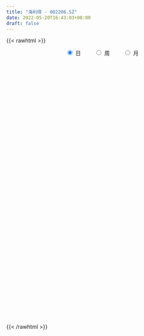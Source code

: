 ```yaml
---
title: "海利得 - 002206.SZ"
date: 2022-05-20T16:43:03+08:00
draft: false
---
```

{{< rawhtml >}}
    <div style="text-align: center">
        <label style="padding: 1rem;"><input style="margin-right: .5rem" type="radio" name="period" value="D" checked onclick="period_change(this)">日</label>
        <label style="padding: 1rem;"><input style="margin-right: .5rem" type="radio" name="period" value="W" onclick="period_change(this)">周</label>
        <label style="padding: 1rem;"><input style="margin-right: .5rem" type="radio" name="period" value="M" onclick="period_change(this)">月</label>
    </div>
    <div id="chart" style="height: 700px;"></div> 
    <script type="text/javascript">
        const D_v = [195101.5,88414.81,85688.5,72486.69,175430.63,104015.01,97010.0,111430.95,96330.5,111234.52,437819.83,413335.61,219319.92,201864.05,152660.83,217826.52,156853.53,108765.5,101398.27,102374.85,95580.01,198738.55,105119.7,177600.34,258519.34,214427.91,205862.45,145038.59,136930.44,547091.91,486172.41,469386.55,233867.35,510792.84,525107.13,276634.5,253597.0,169354.0,161790.75,170203.51,198742.83,209179.36,255772.09,718495.76,438086.57,290447.69,275708.98,373329.61,233764.82,223183.49,205210.29,208273.59,191780.02,316592.36,262185.19,229954.52,133695.69,389410.2,211824.1,588864.78,416023.74,339724.54,226074.91,209394.0,512709.35,242657.79,345595.25,218289.33,221182.02,222318.5,188295.5,169327.25,117868.0,183967.25,240449.63,209501.41,156752.68,271253.13,456726.45,587412.3100000001,615416.96,1043750.75,1059504.79,738600.74,385644.76,407828.14,436140.63,492182.6,379535.36,520880.95,303868.78,256572.7,335735.37,275281.79,277193.35,265104.53,302971.63,227337.5,243543.51,208396.25,199041.21,211082.24,263424.26,198648.17,219847.0,207850.33,215282.0,370885.31,408344.14,670665.71,783890.4,384966.56,725973.7,683386.5699999999,516847.88,390154.75,384040.57,524981.6,314929.48,321241.35,407122.98,207595.63,179053.98,236004.36,294023.39,167592.81,144655.99,205950.25,428018.88,747913.22,408497.79,423031.29,528595.95,354634.24,427303.14,342150.07,323025.37,543304.0699999999,1337152.5800000001,1038293.17,442940.61,1004786.84,603027.22,400660.6,400053.51,293576.75,463613.22,264437.13,205297.62,164707.68,390498.58,307795.18,335214.96,299147.46,156356.13,195734.26,220776.73,239441.15,283251.35,202155.43,196772.62,393591.93,214629.89,128342.74,159403.27,265903.37,175006.77,154723.73,148704.22,365276.46,204761.88,132472.83,268248.58,156015.69,199385.26,159782.65,158882.91,130468.32,176545.0,153273.5,136010.87,136768.01,192560.42,134849.38,119960.0,134942.0,145618.5,154428.13,165538.74,77468.24,100819.0,157973.29,156474.0,198393.98,144141.34,104886.05,132899.5,241853.42,190937.53,209951.48,275160.06,174730.68,286887.5,224234.0,624816.0699999999,477945.3,316785.61,282183.98,232498.32,170584.74,159078.62,152308.87,173732.19,141521.2,156388.37,143911.83,147057.75,128312.8,115534.2,115540.65,141438.54,156952.75,162260.41,283344.35,201509.51,110832.08,89208.0,100439.19,129508.67,73551.38,166327.0,261993.54,174026.53,214610.58,205502.61,177416.7,123732.31,146472.36,189971.41,261269.33,134281.51,135429.19,227694.0,98982.5,125896.53,106676.36,80508.33,141304.28,308117.35,296347.04]
const D_histogram = [0.0,0.0102108262,0.0147758801,0.0117002285,0.0007792111,-0.0010866984,-0.0099402836,-0.0182195965,-0.0301306618,-0.027032375,0.0102615668,0.0331869227,0.046467079,0.0548142656,0.0550398196,0.0564193872,0.0468341784,0.0333248946,0.0179883014,0.0112038296,0.0050043661,0.0109723341,0.0089125143,0.0133958778,0.0198002947,0.0059681025,0.0095196251,0.0116336934,0.0005840985,0.0207904562,0.0167229685,-0.0132327888,-0.0278200195,-0.0000376292,0.0164688372,0.0205377044,0.0076163462,0.0000220829,-0.005749737,-0.0043200217,-0.0035470386,-0.0025799426,0.0137802425,0.0433667181,0.0681061834,0.0755919924,0.078718779,0.0908954436,0.0830100175,0.0595833489,0.0377188189,0.0249135562,0.0005320108,-0.0011104673,-0.0407423904,-0.0681915688,-0.0781141889,-0.1006040158,-0.0721265763,-0.0264339944,0.0123974337,0.0410354998,0.0533934849,0.0464816137,0.0373208102,0.032889172,0.0539152181,0.0622309483,0.0434952149,0.0080489954,-0.0207149897,-0.0424592571,-0.0579288813,-0.0595882327,-0.0389670638,-0.0436636766,-0.0440997861,-0.028978588,0.0143122981,0.089549991,0.18576855,0.2596758674,0.3202381464,0.3500242291,0.3517794101,0.3471969352,0.3144784935,0.2561888948,0.1932779939,0.0901227958,0.0116177745,-0.0620261726,-0.1209632652,-0.1666789303,-0.2109039246,-0.2552246151,-0.30691104,-0.3304490391,-0.3675422744,-0.3733352322,-0.3704805556,-0.3474710701,-0.3345793615,-0.3119880941,-0.272941516,-0.2384075745,-0.1958436572,-0.1366299009,-0.0940237361,-0.0287463592,-0.0330257914,-0.034015582,-0.0021815956,0.0383510543,0.0553202409,0.0507610765,0.0602732586,0.017342288,0.0037405552,-0.0163007453,-0.0571594371,-0.07433237,-0.0794189358,-0.0630806336,-0.020624637,0.0111339298,0.0402409316,0.0430940705,0.0911471442,0.1392768316,0.1731268817,0.2405300296,0.2393663388,0.2247360221,0.2434012932,0.2603425395,0.2574909697,0.3017848603,0.3477299355,0.3430074532,0.2479192302,0.1344344971,0.0284635513,-0.0494386546,-0.1151241246,-0.1566831164,-0.1422937972,-0.1468739937,-0.1512818788,-0.1454332421,-0.1178149003,-0.0841127708,-0.0902921103,-0.0992406511,-0.1028478204,-0.1224670926,-0.1386894826,-0.1260892013,-0.0938820428,-0.0808543518,-0.0554577403,-0.0260661685,-0.0371334592,-0.0333278292,-0.0464889193,-0.0592777109,-0.068474931,-0.0626574659,-0.0609929484,-0.0759195456,-0.0619990209,-0.0465405235,-0.0601784648,-0.0682270488,-0.0830439116,-0.0819917028,-0.0963884158,-0.0939667601,-0.099423577,-0.0895223304,-0.0703099473,-0.0441938886,-0.0188481198,-0.0080343949,-0.0107066947,-0.0120946349,-0.0068336494,0.0074399527,0.0278736387,0.043375529,0.0567892988,0.0597653727,0.0769669019,0.0758422731,0.0771571444,0.0778417329,0.0696216716,0.0477962794,0.0267748114,0.0002782394,-0.0359197815,-0.0717518176,-0.1014834902,-0.0732712041,-0.0374942974,-0.0555637814,-0.0775913178,-0.0726883465,-0.0643989146,-0.0517219758,-0.0323744574,-0.0244644526,-0.0145095062,-0.0107815578,-0.0117655995,-0.0111573876,-0.007004929,0.0068254014,0.0183229494,0.0270756958,0.0399692756,0.0400131862,0.0306333197,0.006834228,-0.0017961847,-0.0087589451,-0.006633371,-0.0084803617,0.0013387577,0.0115704168,0.0049053234,-0.0183938786,-0.032348589,-0.0613391008,-0.089159754,-0.0865057727,-0.0800090821,-0.0546694735,-0.0021306378,0.029607115,0.0529576924,0.0703447502,0.0861130844,0.0953767263,0.0979458249,0.0953228221,0.0912802828,0.0901809356,0.1003510629,0.1219282363]
const D_fast = [0.0,0.0127635328,0.0210225566,0.0208719622,0.0101457475,0.0080081635,-0.0033304926,-0.0161647047,-0.0356084355,-0.0392682424,0.0005910912,0.0318131777,0.0567101038,0.0787608567,0.0927463656,0.1082307801,0.1103541159,0.1051760557,0.0943365378,0.0903530234,0.0854046514,0.094115703,0.0942840118,0.1021163447,0.1134708352,0.1011306687,0.1070620976,0.1120845892,0.1011810189,0.1265849907,0.1266982451,0.0934342906,0.0718920551,0.0996650381,0.1202887137,0.1294920071,0.1184747354,0.1108859928,0.1036767387,0.1040264486,0.103912672,0.1042347824,0.1240400281,0.1644681832,0.2062341944,0.2326180015,0.2554244829,0.2903250083,0.3031920866,0.2946612552,0.2822264299,0.2756495563,0.2514010136,0.2494809187,0.199663398,0.1551663274,0.1257151601,0.0780743292,0.0885201246,0.1276042079,0.1695349944,0.2084319355,0.2341382918,0.238846824,0.239016223,0.2428068779,0.2773117285,0.3011851958,0.2933232662,0.2598892955,0.225946563,0.1935874812,0.1636356368,0.1470792271,0.1579586301,0.1423460982,0.1308850422,0.1387615932,0.1856305538,0.2832557446,0.4259164411,0.5647427253,0.7053645409,0.8226566809,0.9123567144,0.9945734732,1.040474655,1.0462322799,1.0316408775,0.9510163784,0.8754158007,0.7862653105,0.6970874015,0.6097020039,0.5127510285,0.4046241842,0.2762099992,0.1700597404,0.0410809365,-0.0580458293,-0.1478112916,-0.2116695736,-0.2824227054,-0.3378284616,-0.3670172624,-0.3920852145,-0.3984822116,-0.3734259305,-0.3543256997,-0.2962349126,-0.3087707927,-0.3182644788,-0.2869758913,-0.2368554778,-0.206056231,-0.1979251262,-0.1733446296,-0.2119400281,-0.2246066221,-0.2487231089,-0.30387166,-0.3396276854,-0.3645689852,-0.3640008414,-0.326701004,-0.2921589547,-0.25299172,-0.2393650636,-0.1685252038,-0.0855763085,-0.008444538,0.1190911174,0.1777690113,0.2193227001,0.2988382945,0.3808651756,0.4423863483,0.562126454,0.6950040131,0.776033394,0.7429249785,0.6630488698,0.5641938117,0.4739319422,0.379465441,0.2987356702,0.2775515401,0.2362528451,0.1940244904,0.1635148166,0.1616794332,0.1743533701,0.145601003,0.1118422994,0.082523175,0.0322871296,-0.0186076311,-0.0375296501,-0.0287930022,-0.0359788992,-0.0244467228,-0.0015716931,-0.0219223486,-0.0264486759,-0.0512319958,-0.0788402151,-0.105156168,-0.1150030693,-0.128586789,-0.1624932726,-0.164072503,-0.1602491366,-0.1889316941,-0.2140370403,-0.2496148809,-0.2690605979,-0.3075544149,-0.3286244491,-0.3589371602,-0.3714164962,-0.3697815999,-0.3547140134,-0.3340802745,-0.3252751483,-0.3306241218,-0.3350357208,-0.3314831476,-0.3153495573,-0.2879474617,-0.2616016892,-0.2339905946,-0.2160731776,-0.1796299229,-0.1617939834,-0.141189826,-0.1210448043,-0.1118594477,-0.12173577,-0.1360635351,-0.1624905473,-0.2076685135,-0.261438504,-0.3165410492,-0.3066465642,-0.2802432318,-0.3122036611,-0.3536290269,-0.3668981423,-0.3747084391,-0.3749619942,-0.3637080902,-0.3619141985,-0.3555866287,-0.3545540697,-0.3584795113,-0.3606606463,-0.3582594199,-0.3427227392,-0.3266444539,-0.3111227836,-0.2882368848,-0.2781896776,-0.2799112142,-0.3020017489,-0.3110812078,-0.3202337045,-0.3197664731,-0.3237335542,-0.3135797454,-0.3004554821,-0.3058942447,-0.3337919163,-0.3558337739,-0.4001590609,-0.4502696527,-0.4692421145,-0.4827476944,-0.4710754543,-0.419069278,-0.3799297464,-0.343339746,-0.3083665006,-0.2710698953,-0.2379620718,-0.210906517,-0.1896988142,-0.1709212829,-0.1494753962,-0.1142175032,-0.0621582707]
const D_slow = [0.0,0.0025527066,0.0062466766,0.0091717337,0.0093665365,0.0090948619,0.006609791,0.0020548918,-0.0054777736,-0.0122358674,-0.0096704757,-0.001373745,0.0102430248,0.0239465911,0.037706546,0.0518113928,0.0635199375,0.0718511611,0.0763482365,0.0791491938,0.0804002854,0.0831433689,0.0853714975,0.0887204669,0.0936705406,0.0951625662,0.0975424725,0.1004508958,0.1005969205,0.1057945345,0.1099752766,0.1066670794,0.0997120745,0.0997026672,0.1038198765,0.1089543027,0.1108583892,0.1108639099,0.1094264757,0.1083464702,0.1074597106,0.106814725,0.1102597856,0.1211014651,0.138128011,0.1570260091,0.1767057038,0.1994295647,0.2201820691,0.2350779063,0.244507611,0.2507360001,0.2508690028,0.250591386,0.2404057884,0.2233578962,0.203829349,0.178678345,0.1606467009,0.1540382023,0.1571375607,0.1673964357,0.1807448069,0.1923652103,0.2016954129,0.2099177059,0.2233965104,0.2389542475,0.2498280512,0.2518403001,0.2466615526,0.2360467384,0.221564518,0.2066674599,0.1969256939,0.1860097748,0.1749848283,0.1677401812,0.1713182558,0.1937057535,0.240147891,0.3050668579,0.3851263945,0.4726324518,0.5605773043,0.6473765381,0.7259961615,0.7900433852,0.8383628836,0.8608935826,0.8637980262,0.8482914831,0.8180506668,0.7763809342,0.7236549531,0.6598487993,0.5831210393,0.5005087795,0.4086232109,0.3152894029,0.222669264,0.1358014964,0.0521566561,-0.0258403675,-0.0940757465,-0.1536776401,-0.2026385544,-0.2367960296,-0.2603019636,-0.2674885534,-0.2757450013,-0.2842488968,-0.2847942957,-0.2752065321,-0.2613764719,-0.2486862028,-0.2336178881,-0.2292823161,-0.2283471773,-0.2324223636,-0.2467122229,-0.2652953154,-0.2851500494,-0.3009202078,-0.306076367,-0.3032928845,-0.2932326516,-0.282459134,-0.259672348,-0.2248531401,-0.1815714197,-0.1214389123,-0.0615973276,-0.005413322,0.0554370013,0.1205226361,0.1848953786,0.2603415936,0.3472740775,0.4330259408,0.4950057484,0.5286143726,0.5357302605,0.5233705968,0.4945895656,0.4554187865,0.4198453373,0.3831268388,0.3453063691,0.3089480586,0.2794943335,0.2584661408,0.2358931133,0.2110829505,0.1853709954,0.1547542222,0.1200818516,0.0885595512,0.0650890405,0.0448754526,0.0310110175,0.0244944754,0.0152111106,0.0068791533,-0.0047430765,-0.0195625042,-0.036681237,-0.0523456035,-0.0675938406,-0.086573727,-0.1020734822,-0.1137086131,-0.1287532293,-0.1458099915,-0.1665709694,-0.1870688951,-0.211165999,-0.234657689,-0.2595135833,-0.2818941659,-0.2994716527,-0.3105201248,-0.3152321548,-0.3172407535,-0.3199174272,-0.3229410859,-0.3246494982,-0.32278951,-0.3158211004,-0.3049772181,-0.2907798934,-0.2758385503,-0.2565968248,-0.2376362565,-0.2183469704,-0.1988865372,-0.1814811193,-0.1695320494,-0.1628383466,-0.1627687867,-0.1717487321,-0.1896866865,-0.215057559,-0.23337536,-0.2427489344,-0.2566398797,-0.2760377092,-0.2942097958,-0.3103095245,-0.3232400184,-0.3313336328,-0.3374497459,-0.3410771225,-0.3437725119,-0.3467139118,-0.3495032587,-0.3512544909,-0.3495481406,-0.3449674033,-0.3381984793,-0.3282061604,-0.3182028639,-0.3105445339,-0.3088359769,-0.3092850231,-0.3114747594,-0.3131331021,-0.3152531925,-0.3149185031,-0.3120258989,-0.3107995681,-0.3153980377,-0.323485185,-0.3388199602,-0.3611098987,-0.3827363418,-0.4027386123,-0.4164059807,-0.4169386402,-0.4095368614,-0.3962974383,-0.3787112508,-0.3571829797,-0.3333387981,-0.3088523419,-0.2850216364,-0.2622015657,-0.2396563318,-0.214568566,-0.184086507]
const D_data = [['2021-05-11', 5.63, 5.44, 5.26, 5.63],['2021-05-12', 5.44, 5.6, 5.37, 5.61],['2021-05-13', 5.64, 5.58, 5.52, 5.72],['2021-05-14', 5.56, 5.5, 5.47, 5.65],['2021-05-17', 5.46, 5.37, 5.3, 5.53],['2021-05-18', 5.38, 5.45, 5.3, 5.46],['2021-05-19', 5.45, 5.33, 5.31, 5.48],['2021-05-20', 5.31, 5.28, 5.18, 5.34],['2021-05-21', 5.29, 5.16, 5.14, 5.32],['2021-05-24', 5.17, 5.3, 5.13, 5.3],['2021-05-25', 5.31, 5.83, 5.31, 5.83],['2021-05-26', 5.83, 5.83, 5.68, 5.93],['2021-05-27', 5.76, 5.84, 5.73, 5.85],['2021-05-28', 5.83, 5.88, 5.7, 5.96],['2021-05-31', 5.99, 5.85, 5.78, 6.0],['2021-06-01', 5.85, 5.92, 5.76, 6.02],['2021-06-02', 5.9, 5.81, 5.8, 6.05],['2021-06-03', 5.82, 5.74, 5.73, 5.87],['2021-06-04', 5.72, 5.67, 5.62, 5.75],['2021-06-07', 5.67, 5.74, 5.67, 5.84],['2021-06-08', 5.76, 5.73, 5.63, 5.81],['2021-06-09', 5.69, 5.9, 5.65, 5.98],['2021-06-10', 5.91, 5.83, 5.8, 5.91],['2021-06-11', 5.87, 5.94, 5.75, 5.99],['2021-06-15', 5.92, 6.02, 5.83, 6.11],['2021-06-16', 5.95, 5.77, 5.61, 5.99],['2021-06-17', 5.76, 5.98, 5.75, 6.01],['2021-06-18', 6.0, 6.0, 5.88, 6.04],['2021-06-21', 5.96, 5.83, 5.8, 6.01],['2021-06-22', 5.81, 6.27, 5.75, 6.41],['2021-06-23', 6.27, 6.04, 5.99, 6.32],['2021-06-24', 6.01, 5.64, 5.52, 6.07],['2021-06-25', 5.62, 5.71, 5.57, 5.81],['2021-06-28', 5.66, 6.28, 5.62, 6.28],['2021-06-29', 6.39, 6.28, 6.15, 6.56],['2021-06-30', 6.35, 6.21, 6.11, 6.37],['2021-07-01', 6.21, 6.0, 6.0, 6.28],['2021-07-02', 5.99, 6.03, 5.96, 6.12],['2021-07-05', 6.04, 6.03, 5.92, 6.14],['2021-07-06', 6.03, 6.12, 5.96, 6.16],['2021-07-07', 6.1, 6.13, 6.02, 6.26],['2021-07-08', 6.14, 6.15, 6.03, 6.29],['2021-07-09', 6.14, 6.41, 6.05, 6.41],['2021-07-12', 6.5, 6.74, 6.46, 7.05],['2021-07-13', 6.6, 6.89, 6.55, 6.95],['2021-07-14', 6.88, 6.84, 6.79, 7.03],['2021-07-15', 6.86, 6.9, 6.71, 7.03],['2021-07-16', 6.86, 7.15, 6.75, 7.29],['2021-07-19', 7.17, 7.01, 6.99, 7.23],['2021-07-20', 6.93, 6.82, 6.72, 6.93],['2021-07-21', 6.83, 6.79, 6.63, 6.87],['2021-07-22', 6.79, 6.87, 6.71, 6.93],['2021-07-23', 6.87, 6.67, 6.65, 6.91],['2021-07-26', 6.67, 6.92, 6.65, 6.99],['2021-07-27', 6.88, 6.35, 6.32, 6.99],['2021-07-28', 6.3, 6.31, 6.14, 6.48],['2021-07-29', 6.32, 6.4, 6.32, 6.5],['2021-07-30', 6.38, 6.11, 6.07, 6.48],['2021-08-02', 6.4, 6.72, 6.38, 6.72],['2021-08-03', 6.87, 7.12, 6.86, 7.15],['2021-08-04', 7.12, 7.28, 7.05, 7.6],['2021-08-05', 7.31, 7.38, 7.11, 7.47],['2021-08-06', 7.58, 7.35, 7.3, 7.58],['2021-08-09', 7.34, 7.19, 7.11, 7.42],['2021-08-10', 7.3, 7.18, 7.0, 7.65],['2021-08-11', 7.3, 7.26, 7.1, 7.47],['2021-08-12', 7.32, 7.69, 7.21, 7.75],['2021-08-13', 7.76, 7.69, 7.55, 7.85],['2021-08-16', 7.64, 7.4, 7.37, 7.75],['2021-08-17', 7.4, 7.1, 7.05, 7.51],['2021-08-18', 7.1, 7.04, 6.91, 7.16],['2021-08-19', 7.06, 7.0, 6.78, 7.08],['2021-08-20', 7.01, 6.97, 6.84, 7.12],['2021-08-23', 7.01, 7.08, 6.86, 7.09],['2021-08-24', 7.09, 7.4, 7.02, 7.41],['2021-08-25', 7.29, 7.12, 7.0, 7.3],['2021-08-26', 7.11, 7.15, 7.02, 7.2],['2021-08-27', 7.12, 7.38, 7.04, 7.45],['2021-08-30', 7.35, 7.91, 7.32, 7.96],['2021-08-31', 7.78, 8.7, 7.78, 8.7],['2021-09-01', 9.09, 9.57, 8.9, 9.57],['2021-09-02', 9.56, 9.97, 9.02, 10.24],['2021-09-03', 10.2, 10.45, 10.14, 10.97],['2021-09-06', 10.7, 10.64, 9.92, 11.15],['2021-09-07', 10.71, 10.73, 10.5, 10.92],['2021-09-08', 10.95, 11.01, 10.75, 11.5],['2021-09-09', 11.01, 10.92, 10.51, 11.2],['2021-09-10', 11.07, 10.69, 10.45, 11.18],['2021-09-13', 10.85, 10.6, 10.28, 10.85],['2021-09-14', 10.55, 9.88, 9.86, 10.57],['2021-09-15', 9.84, 9.86, 9.7, 10.12],['2021-09-16', 10.08, 9.61, 9.52, 10.08],['2021-09-17', 9.63, 9.48, 9.22, 9.69],['2021-09-22', 9.42, 9.36, 9.17, 9.5],['2021-09-23', 9.4, 9.09, 9.0, 9.44],['2021-09-24', 9.12, 8.76, 8.72, 9.15],['2021-09-27', 8.83, 8.27, 8.2, 8.89],['2021-09-28', 8.29, 8.24, 8.05, 8.45],['2021-09-29', 8.24, 7.69, 7.64, 8.28],['2021-09-30', 7.82, 7.72, 7.65, 7.9],['2021-10-08', 7.97, 7.56, 7.48, 8.04],['2021-10-11', 7.65, 7.62, 7.49, 7.81],['2021-10-12', 7.71, 7.33, 7.19, 7.71],['2021-10-13', 7.33, 7.29, 7.1, 7.33],['2021-10-14', 7.3, 7.42, 7.18, 7.58],['2021-10-15', 7.41, 7.34, 7.23, 7.54],['2021-10-18', 7.4, 7.45, 7.25, 7.51],['2021-10-19', 7.51, 7.77, 7.38, 7.9],['2021-10-20', 7.72, 7.71, 7.32, 7.8],['2021-10-21', 7.64, 8.2, 7.55, 8.48],['2021-10-22', 8.12, 7.43, 7.42, 8.2],['2021-10-25', 7.49, 7.39, 7.25, 7.58],['2021-10-26', 7.34, 7.83, 7.33, 8.13],['2021-10-27', 7.88, 8.11, 7.61, 8.43],['2021-10-28', 8.1, 7.97, 7.68, 8.32],['2021-10-29', 8.07, 7.74, 7.66, 8.12],['2021-11-01', 7.8, 7.94, 7.79, 8.07],['2021-11-02', 7.9, 7.19, 7.16, 7.96],['2021-11-03', 7.26, 7.38, 7.13, 7.57],['2021-11-04', 7.37, 7.17, 7.09, 7.43],['2021-11-05', 7.16, 6.68, 6.64, 7.16],['2021-11-08', 6.61, 6.73, 6.43, 6.78],['2021-11-09', 6.72, 6.72, 6.56, 6.76],['2021-11-10', 6.76, 6.92, 6.57, 6.97],['2021-11-11', 6.83, 7.33, 6.83, 7.34],['2021-11-12', 7.35, 7.35, 7.24, 7.42],['2021-11-15', 7.34, 7.46, 7.3, 7.53],['2021-11-16', 7.49, 7.21, 7.17, 7.62],['2021-11-17', 7.21, 7.93, 7.11, 7.93],['2021-11-18', 7.94, 8.25, 7.83, 8.71],['2021-11-19', 8.3, 8.39, 7.9, 8.44],['2021-11-22', 8.39, 9.23, 8.3, 9.23],['2021-11-23', 9.28, 8.73, 8.65, 9.38],['2021-11-24', 8.87, 8.7, 8.53, 9.04],['2021-11-25', 8.7, 9.32, 8.58, 9.48],['2021-11-26', 9.21, 9.61, 9.18, 9.88],['2021-11-29', 9.58, 9.63, 9.42, 9.82],['2021-11-30', 9.7, 10.59, 9.7, 10.59],['2021-12-01', 11.36, 11.16, 10.82, 11.65],['2021-12-02', 11.29, 10.97, 10.49, 11.8],['2021-12-03', 10.97, 9.87, 9.87, 10.99],['2021-12-06', 9.71, 9.3, 9.18, 9.95],['2021-12-07', 9.58, 8.94, 8.87, 9.64],['2021-12-08', 9.17, 8.86, 8.81, 9.18],['2021-12-09', 8.84, 8.63, 8.51, 8.85],['2021-12-10', 8.66, 8.6, 8.43, 8.73],['2021-12-13', 8.64, 9.17, 8.58, 9.23],['2021-12-14', 9.06, 8.9, 8.86, 9.2],['2021-12-15', 8.88, 8.81, 8.7, 9.08],['2021-12-16', 8.81, 8.87, 8.75, 8.98],['2021-12-17', 8.83, 9.17, 8.75, 9.45],['2021-12-20', 9.1, 9.37, 8.94, 9.54],['2021-12-21', 9.36, 8.91, 8.72, 9.36],['2021-12-22', 8.95, 8.79, 8.5, 8.95],['2021-12-23', 8.79, 8.77, 8.71, 8.93],['2021-12-24', 8.79, 8.44, 8.42, 8.82],['2021-12-27', 8.42, 8.3, 8.08, 8.49],['2021-12-28', 8.36, 8.56, 8.29, 8.62],['2021-12-29', 8.48, 8.85, 8.42, 9.1],['2021-12-30', 8.87, 8.67, 8.5, 8.88],['2021-12-31', 8.64, 8.88, 8.58, 9.07],['2022-01-04', 8.79, 9.05, 8.73, 9.35],['2022-01-05', 9.05, 8.57, 8.51, 9.06],['2022-01-06', 8.53, 8.71, 8.5, 8.8],['2022-01-07', 8.7, 8.44, 8.4, 8.75],['2022-01-10', 8.43, 8.33, 8.23, 8.49],['2022-01-11', 8.33, 8.26, 8.23, 8.56],['2022-01-12', 8.27, 8.38, 8.23, 8.47],['2022-01-13', 8.35, 8.29, 8.25, 8.47],['2022-01-14', 8.24, 7.98, 7.85, 8.28],['2022-01-17', 7.99, 8.27, 7.95, 8.34],['2022-01-18', 8.25, 8.31, 8.15, 8.34],['2022-01-19', 8.33, 7.89, 7.77, 8.41],['2022-01-20', 7.89, 7.83, 7.73, 8.0],['2022-01-21', 7.8, 7.6, 7.5, 7.85],['2022-01-24', 7.6, 7.67, 7.51, 7.77],['2022-01-25', 7.6, 7.34, 7.3, 7.76],['2022-01-26', 7.25, 7.41, 7.23, 7.5],['2022-01-27', 7.41, 7.19, 7.1, 7.53],['2022-01-28', 7.19, 7.28, 6.99, 7.57],['2022-02-07', 7.36, 7.37, 7.3, 7.5],['2022-02-08', 7.4, 7.49, 7.26, 7.54],['2022-02-09', 7.5, 7.55, 7.36, 7.61],['2022-02-10', 7.53, 7.41, 7.33, 7.57],['2022-02-11', 7.37, 7.21, 7.18, 7.38],['2022-02-14', 7.09, 7.16, 7.09, 7.32],['2022-02-15', 7.13, 7.2, 7.08, 7.37],['2022-02-16', 7.21, 7.32, 7.21, 7.56],['2022-02-17', 7.32, 7.46, 7.3, 7.6],['2022-02-18', 7.42, 7.48, 7.38, 7.51],['2022-02-21', 7.53, 7.53, 7.44, 7.64],['2022-02-22', 7.53, 7.45, 7.37, 7.62],['2022-02-23', 7.52, 7.7, 7.43, 7.73],['2022-02-24', 7.68, 7.54, 7.42, 7.88],['2022-02-25', 7.61, 7.6, 7.56, 7.85],['2022-02-28', 7.58, 7.63, 7.46, 7.68],['2022-03-01', 7.63, 7.53, 7.46, 7.68],['2022-03-02', 7.55, 7.3, 7.17, 7.56],['2022-03-03', 7.3, 7.2, 7.14, 7.32],['2022-03-04', 7.19, 6.99, 6.9, 7.2],['2022-03-07', 6.96, 6.66, 6.58, 6.98],['2022-03-08', 6.71, 6.4, 6.35, 6.73],['2022-03-09', 6.44, 6.2, 5.91, 6.46],['2022-03-10', 6.5, 6.82, 6.45, 6.82],['2022-03-11', 6.85, 7.01, 6.46, 7.02],['2022-03-14', 6.78, 6.31, 6.31, 6.95],['2022-03-15', 6.32, 6.06, 6.06, 6.41],['2022-03-16', 6.21, 6.25, 5.92, 6.31],['2022-03-17', 6.37, 6.23, 6.15, 6.52],['2022-03-18', 6.21, 6.25, 6.12, 6.26],['2022-03-21', 6.23, 6.34, 6.19, 6.41],['2022-03-22', 6.3, 6.2, 6.15, 6.35],['2022-03-23', 6.23, 6.21, 6.12, 6.38],['2022-03-24', 6.17, 6.11, 6.05, 6.2],['2022-03-25', 6.1, 6.0, 5.98, 6.13],['2022-03-28', 5.95, 5.96, 5.85, 6.05],['2022-03-29', 5.98, 5.96, 5.91, 6.1],['2022-03-30', 6.05, 6.08, 5.97, 6.12],['2022-03-31', 6.04, 6.08, 6.02, 6.13],['2022-04-01', 6.03, 6.07, 5.96, 6.11],['2022-04-06', 6.07, 6.16, 6.04, 6.2],['2022-04-07', 6.13, 6.02, 5.95, 6.14],['2022-04-08', 6.03, 5.86, 5.82, 6.03],['2022-04-11', 5.81, 5.56, 5.3, 5.85],['2022-04-12', 5.55, 5.62, 5.4, 5.66],['2022-04-13', 5.6, 5.55, 5.5, 5.65],['2022-04-14', 5.58, 5.6, 5.5, 5.65],['2022-04-15', 5.58, 5.5, 5.44, 5.63],['2022-04-18', 5.48, 5.62, 5.39, 5.66],['2022-04-19', 5.68, 5.64, 5.56, 5.7],['2022-04-20', 5.73, 5.4, 5.38, 5.74],['2022-04-21', 5.35, 5.06, 5.01, 5.37],['2022-04-22', 5.05, 5.01, 4.92, 5.08],['2022-04-25', 4.92, 4.62, 4.57, 4.93],['2022-04-26', 4.61, 4.37, 4.29, 4.62],['2022-04-27', 4.26, 4.56, 4.25, 4.59],['2022-04-28', 4.55, 4.51, 4.45, 4.64],['2022-04-29', 4.55, 4.72, 4.51, 4.75],['2022-05-05', 4.76, 5.19, 4.76, 5.19],['2022-05-06', 5.02, 5.11, 4.98, 5.24],['2022-05-09', 5.14, 5.13, 5.05, 5.28],['2022-05-10', 5.07, 5.16, 5.01, 5.22],['2022-05-11', 5.17, 5.24, 5.15, 5.48],['2022-05-12', 5.2, 5.25, 5.2, 5.31],['2022-05-13', 5.29, 5.23, 5.15, 5.3],['2022-05-16', 5.25, 5.2, 5.15, 5.3],['2022-05-17', 5.19, 5.2, 5.11, 5.21],['2022-05-18', 5.21, 5.26, 5.16, 5.33],['2022-05-19', 5.2, 5.47, 5.16, 5.58],['2022-05-20', 5.55, 5.76, 5.5, 5.88]]
const W_v = [367314.22,303032.95,284820.23,423683.68,356171.93,202995.91,423143.74,234986.26,430812.11,291398.65,360473.8,250341.64,142868.67,287055.25,317083.06,245374.73,212624.07,160789.67,220126.56,280264.92,183218.23,222187.38,564793.98,355389.9199999999,214055.36,245202.49,227076.96,185384.83,439748.97,621421.6499999999,403286.43,152524.78,108208.16,275927.35,252358.18,333494.35,277684.73,203941.44,161491.43,468703.72,602893.6,369145.17,311014.48,226348.42,221313.36,462939.43,227651.47,270086.07,239999.51,248432.45,185540.09,388267.79,225608.74,353783.0,281019.63,192526.92,333054.9,443991.9399999999,276022.29,196477.9,243136.77,285757.0,202548.43,128210.3,214532.49,199827.37,185668.35,175922.5,231512.82,506822.19,238070.98,230627.43,278201.66,159548.48,149945.59,178806.78,153488.17,226671.64,191771.1,330276.15,212068.74,362388.75,376531.27,576469.0700000001,733500.1000000001,628721.78,534838.14,739301.3199999999,728275.9299999999,632280.01,369197.63,519184.33,125410.31,493338.11,581484.98,382787.68,496100.08,418711.97,375003.93,431404.46,397451.59,254252.77,180841.95,148145.12,195921.14,209269.14,188558.87,129793.64,203556.57,374369.45,345274.96,236514.21,194447.63,241480.35,84385.97,122700.26,232091.7,205878.66,190469.1,255602.03,552375.73,239395.06,181129.02,352242.02,373158.34,412918.44,283592.1,783589.0599999999,1105373.71,410523.4400000001,339774.19,788062.48,626187.23,1038772.76,1045523.1499999999,1206387.29,1144975.0600000001,691677.0900000001,448075.74,329152.36,275619.58,408794.59,316229.42,231294.35,184871.49,220628.27,293252.36,252580.98,284122.12,234214.37,274516.85,109675.9,418157.35,836272.0,919121.05,500044.3400000001,403790.59,695339.4099999999,2539292.4900000002,1027782.4399999999,600349.6900000001,515434.65,581376.54,500933.48,347238.03,133232.55,83029.94,485792.98,480816.16,312296.18,431328.04,487580.59,2927218.0500000003,1663161.8,675839.76,620468.36,1074420.26,696348.76,535510.22,441414.68,568929.0,712741.03,613469.42,1030672.55,498162.28,1228128.74,2173415.1000000001,1461090.3399999999,1573711.9300000002,725272.85,432266.75,873703.7,470842.84,590518.53,520747.28,756839.55,313872.71,625897.97,584217.0900000001,1383573.9299999999,737504.65,679413.45,823848.2899999999,1873448.6600000001,1735485.47,995688.5399999999,2096068.6099999999,1062212.21,1331837.96,1782512.0700000001,1528645.7200000002,918991.27,1061924.1000000001,3762811.2599999998,2460396.8700000001,1796593.1600000001,817579.6699999999,982248.89,199041.21,1100852.0,2449067.5600000001,2701329.46,1952315.98,1084270.1699999999,1935036.1299999999,2075714.6900000002,3684715.7999999998,2702104.9199999999,1488554.23,1294247.99,1142397.2799999998,895967.8300000001,1109614.55,960884.24,778952.38,720148.6800000001,677995.61,757801.61,880527.98,1585828.3100000001,1479997.95,783029.25,650357.23,460651.7000000001,785333.1299999999,805407.12,867734.5599999999,451240.74,722283.73,932953.3599999999]
const W_histogram = [0.0,-0.0137207977,-0.0314427811,-0.0210477906,-0.025894895,-0.0268167522,-0.0213334529,-0.020294061,-0.0226034702,-0.0251927664,-0.0233736805,-0.0221265837,-0.0228994382,-0.0231991566,-0.0346528235,-0.0282823278,-0.030212218,-0.0234538039,-0.0389857739,-0.0571580505,-0.0638344045,-0.0715911703,-0.0635391987,-0.0579301979,-0.0540144021,-0.0364299575,-0.025373909,-0.0266215054,-0.0409366484,-0.0752216841,-0.1041386126,-0.1048995127,-0.0954110499,-0.0770342651,-0.0511300576,-0.0244997542,-0.0168532022,-0.0011673318,0.006114675,0.0307781898,0.0611376037,0.0757736401,0.0905912576,0.1017952872,0.104975557,0.1087514833,0.0927097634,0.0593880369,0.034403199,0.0180704236,0.0068779345,-0.0241150605,-0.0285247739,-0.0428691867,-0.0346003839,-0.0350147669,-0.0182743477,-0.0217905318,-0.0306343584,-0.0291248159,-0.0295243746,-0.0276627107,-0.0157837691,0.0000576102,-0.0089067974,-0.0179699017,-0.0156532233,-0.0022627902,0.0064397007,0.0370494712,0.0411553732,0.0386977311,0.0390655099,0.0353459185,0.0245776158,0.0185279403,0.0174337909,0.0269491033,0.0379463545,0.0440338624,0.0448951001,0.0567176419,0.0746614886,0.0849736291,0.0892001352,0.0886066772,0.0923007468,0.0942512398,0.1103186647,0.1099856036,0.1025923516,0.0615906662,0.0348903574,0.0035215479,-0.023674217,-0.0467811748,-0.0557710656,-0.067356667,-0.0653536528,-0.0499777528,-0.0335363814,-0.0244368002,-0.0251720815,-0.0271638953,-0.0273646454,-0.0305882459,-0.0384736191,-0.0397496483,-0.0391378873,-0.0336736826,-0.0211594061,-0.0078462674,-0.0073547101,-0.0143085909,-0.0207137484,-0.0179616836,-0.020409618,-0.0199239631,-0.0181859072,-0.0096881454,-0.006407116,0.0030832401,0.011136339,0.0100233904,0.0128245417,0.0203152121,0.0242882006,0.0438531448,0.0624287807,0.0696381984,0.0709928815,0.0600147952,0.0411455855,0.0531467741,0.0325712914,0.0419447094,0.0231517784,0.0074971714,-0.0126046199,-0.0320053967,-0.0408466241,-0.0479308807,-0.0546394434,-0.0570178585,-0.0552278133,-0.0525990595,-0.0494625392,-0.0484717548,-0.0391308705,-0.0303749024,-0.0199630125,-0.013838147,0.0001974524,0.0167831044,0.0297261613,0.0340813432,0.0432522149,0.069087092,0.0785001167,0.0887030922,0.0819694635,0.0728211063,0.05072401,0.0469084089,0.0292896433,0.0205708702,0.020935764,0.0195052848,0.0188307444,0.0081180657,0.0083450692,0.0141662527,0.0466475979,0.0414761248,0.0407056608,0.0352192822,0.0449171565,0.0220974268,-0.0026440914,-0.0186334566,-0.0208408709,-0.0006408826,0.0010138678,0.0082631172,0.018626421,0.0810398276,0.097826408,0.1213838263,0.1668379418,0.1601952121,0.1301550013,0.1330913432,0.1185360037,0.0972114892,0.0941810583,0.0784508937,0.06354333,0.019155529,-0.0356831014,-0.0264693248,-0.0368818403,-0.0283333543,-0.0216857377,-0.0388647844,-0.0310600123,-0.0041051539,0.0564233049,0.0568358941,0.0143124388,0.0619458262,0.1060136707,0.0776482425,0.0773069889,0.2641274215,0.377257749,0.3448746083,0.2534686387,0.1088605967,-0.0056014522,-0.09898458,-0.1542514687,-0.1683391994,-0.2429246497,-0.2405607733,-0.1659296457,-0.0380497255,0.0553235955,0.0244069454,0.0345773243,-0.0130746628,-0.0197741263,-0.0565686193,-0.1114446877,-0.1694178249,-0.2220778999,-0.2521867458,-0.2443097726,-0.2220527658,-0.2380301732,-0.2363869615,-0.2730246309,-0.298566121,-0.2947116687,-0.2898317044,-0.2934768492,-0.309901686,-0.3200057077,-0.2814929262,-0.231116168,-0.1492521292]
const W_fast = [0.0,-0.0171509972,-0.0427336759,-0.037600633,-0.0489214611,-0.0565475064,-0.0563975702,-0.0604316936,-0.0683919703,-0.0772794581,-0.0813037924,-0.0855883415,-0.0920860556,-0.0981855632,-0.1183024359,-0.1190025221,-0.1284854669,-0.1275905037,-0.1528689172,-0.1853307065,-0.2079656615,-0.2336202199,-0.2414530481,-0.2503265966,-0.2599144014,-0.2514374461,-0.2467248749,-0.2546278477,-0.2791771528,-0.3322676095,-0.3872191912,-0.4142049695,-0.4285692691,-0.4294510506,-0.4163293575,-0.3958239927,-0.3923907412,-0.3769967038,-0.3681860283,-0.3358279659,-0.2901841511,-0.2566047047,-0.2191392729,-0.1824864214,-0.1530622624,-0.1220984653,-0.1149627443,-0.1334374615,-0.1498214997,-0.1616366692,-0.1711096747,-0.2081314349,-0.2196723417,-0.2447340512,-0.2451153443,-0.2542834191,-0.2421115868,-0.2510754039,-0.26757782,-0.2733494815,-0.2811301338,-0.2861841477,-0.2782511483,-0.2623953664,-0.2735864733,-0.2871420531,-0.2887386806,-0.275913945,-0.2656015289,-0.2257293906,-0.2113346453,-0.2041178546,-0.1939836983,-0.1888668101,-0.1934907089,-0.1949083994,-0.191644101,-0.1753915128,-0.1549076729,-0.1378116995,-0.1257266867,-0.0997247344,-0.0631155156,-0.0315599678,-0.005033428,0.0165247834,0.0432940397,0.0688073427,0.1124544337,0.1396177736,0.1578726094,0.1322685906,0.1142908711,0.0838024485,0.0506881294,0.0158858779,-0.0070467793,-0.0354715474,-0.0498069463,-0.0469254846,-0.0388682085,-0.0358778274,-0.0429061291,-0.0516889167,-0.0587308282,-0.0696014901,-0.0871052681,-0.0983187093,-0.1074914201,-0.1104456361,-0.1032212111,-0.0918696393,-0.0932167595,-0.1037477881,-0.1153313827,-0.1170697387,-0.1246200777,-0.1291154135,-0.1319238344,-0.125848109,-0.1241688585,-0.1139076924,-0.1030705087,-0.1016776098,-0.095670323,-0.0831008497,-0.073055811,-0.0425275806,-0.0083447495,0.0162742178,0.0353771213,0.0394027338,0.0308199204,0.0561078026,0.0436751427,0.0635347381,0.0505297516,0.0367494375,0.0134964912,-0.0139056347,-0.0329585182,-0.052025495,-0.0723939185,-0.0890267983,-0.1010437063,-0.1115647174,-0.1207938319,-0.1319209862,-0.1323628195,-0.131200577,-0.1257794402,-0.1231141116,-0.1090291491,-0.0882477209,-0.0678731237,-0.0549976059,-0.0350136806,0.0080929696,0.0371310235,0.0695097719,0.0832685091,0.0923254285,0.0829093347,0.0908208358,0.080524481,0.0769484255,0.0825472603,0.0859931023,0.090026248,0.0813430858,0.0836563566,0.0930191032,0.1371623479,0.142359906,0.1517658572,0.1550842992,0.1760114626,0.1587160896,0.1333135485,0.1126658192,0.1052481871,0.1252879548,0.1271961721,0.1365112008,0.1515311099,0.2342044733,0.2754476558,0.3293510306,0.4165146316,0.449920705,0.4524192444,0.4886284221,0.5037070836,0.5066854414,0.527200275,0.5310828339,0.5320611027,0.4924621839,0.4287027782,0.4312992236,0.411666248,0.4131313954,0.4143575776,0.3874623348,0.3875021038,0.4134306737,0.4880649587,0.5026865215,0.4637411759,0.5268610199,0.5974322821,0.5884789145,0.6074644081,0.8603166961,1.0677614609,1.1215969721,1.0935581622,0.9761652694,0.8603028574,0.7421735847,0.6483438288,0.5921712983,0.4568546856,0.3990783686,0.4322270848,0.5505945736,0.6577987934,0.6329838797,0.6517985897,0.6008779369,0.5892349419,0.538298294,0.4555610537,0.3552334603,0.2470539103,0.1538983779,0.100697908,0.0674417233,-0.0080432274,-0.065496756,-0.1703905832,-0.2705736035,-0.3403970684,-0.4079750302,-0.4849893873,-0.5788896457,-0.6689950942,-0.7008555443,-0.7082578281,-0.6637068216]
const W_slow = [0.0,-0.0034301994,-0.0112908947,-0.0165528424,-0.0230265661,-0.0297307542,-0.0350641174,-0.0401376326,-0.0457885002,-0.0520866918,-0.0579301119,-0.0634617578,-0.0691866174,-0.0749864065,-0.0836496124,-0.0907201943,-0.0982732488,-0.1041366998,-0.1138831433,-0.1281726559,-0.1441312571,-0.1620290496,-0.1779138493,-0.1923963988,-0.2058999993,-0.2150074887,-0.2213509659,-0.2280063423,-0.2382405044,-0.2570459254,-0.2830805786,-0.3093054568,-0.3331582192,-0.3524167855,-0.3651992999,-0.3713242385,-0.375537539,-0.375829372,-0.3743007032,-0.3666061558,-0.3513217548,-0.3323783448,-0.3097305304,-0.2842817086,-0.2580378194,-0.2308499485,-0.2076725077,-0.1928254985,-0.1842246987,-0.1797070928,-0.1779876092,-0.1840163743,-0.1911475678,-0.2018648645,-0.2105149604,-0.2192686522,-0.2238372391,-0.2292848721,-0.2369434617,-0.2442246656,-0.2516057593,-0.2585214369,-0.2624673792,-0.2624529766,-0.264679676,-0.2691721514,-0.2730854573,-0.2736511548,-0.2720412296,-0.2627788618,-0.2524900185,-0.2428155858,-0.2330492083,-0.2242127286,-0.2180683247,-0.2134363396,-0.2090778919,-0.2023406161,-0.1928540274,-0.1818455619,-0.1706217868,-0.1564423763,-0.1377770042,-0.1165335969,-0.0942335631,-0.0720818938,-0.0490067071,-0.0254438972,0.002135769,0.0296321699,0.0552802578,0.0706779244,0.0794005137,0.0802809007,0.0743623464,0.0626670527,0.0487242863,0.0318851196,0.0155467064,0.0030522682,-0.0053318271,-0.0114410272,-0.0177340476,-0.0245250214,-0.0313661828,-0.0390132442,-0.048631649,-0.0585690611,-0.0683535329,-0.0767719535,-0.082061805,-0.0840233719,-0.0858620494,-0.0894391972,-0.0946176343,-0.0991080552,-0.1042104597,-0.1091914504,-0.1137379272,-0.1161599636,-0.1177617426,-0.1169909325,-0.1142068478,-0.1117010002,-0.1084948647,-0.1034160617,-0.0973440116,-0.0863807254,-0.0707735302,-0.0533639806,-0.0356157602,-0.0206120614,-0.010325665,0.0029610285,0.0111038513,0.0215900287,0.0273779733,0.0292522661,0.0261011111,0.018099762,0.0078881059,-0.0040946143,-0.0177544751,-0.0320089397,-0.0458158931,-0.0589656579,-0.0713312927,-0.0834492314,-0.093231949,-0.1008256746,-0.1058164278,-0.1092759645,-0.1092266014,-0.1050308253,-0.097599285,-0.0890789492,-0.0782658955,-0.0609941225,-0.0413690933,-0.0191933202,0.0012990456,0.0195043222,0.0321853247,0.0439124269,0.0512348378,0.0563775553,0.0616114963,0.0664878175,0.0711955036,0.07322502,0.0753112873,0.0788528505,0.09051475,0.1008837812,0.1110601964,0.1198650169,0.1310943061,0.1366186628,0.1359576399,0.1312992758,0.126089058,0.1259288374,0.1261823043,0.1282480836,0.1329046889,0.1531646458,0.1776212478,0.2079672044,0.2496766898,0.2897254928,0.3222642432,0.3555370789,0.3851710799,0.4094739522,0.4330192168,0.4526319402,0.4685177727,0.4733066549,0.4643858796,0.4577685484,0.4485480883,0.4414647497,0.4360433153,0.4263271192,0.4185621161,0.4175358277,0.4316416539,0.4458506274,0.4494287371,0.4649151937,0.4914186113,0.510830672,0.5301574192,0.5961892746,0.6905037118,0.7767223639,0.8400895236,0.8673046727,0.8659043097,0.8411581647,0.8025952975,0.7605104977,0.6997793352,0.6396391419,0.5981567305,0.5886442991,0.602475198,0.6085769343,0.6172212654,0.6139525997,0.6090090681,0.5948669133,0.5670057414,0.5246512852,0.4691318102,0.4060851237,0.3450076806,0.2894944891,0.2299869458,0.1708902055,0.1026340477,0.0279925175,-0.0456853997,-0.1181433258,-0.1915125381,-0.2689879596,-0.3489893865,-0.4193626181,-0.4771416601,-0.5144546924]
const W_data = [['2017-07-07', 6.4054, 6.2678, 6.2506, 6.4655],['2017-07-14', 6.2592, 6.0528, 5.9841, 6.2764],['2017-07-21', 6.0271, 5.8981, 5.7605, 6.0357],['2017-07-28', 5.8981, 6.2076, 5.8981, 6.285],['2017-08-04', 6.2162, 6.0099, 5.9583, 6.2764],['2017-08-11', 6.0099, 6.0185, 5.9067, 6.0872],['2017-08-18', 6.0185, 6.0872, 5.9583, 6.2506],['2017-08-25', 6.0958, 6.0271, 5.9669, 6.2248],['2017-09-01', 6.0442, 5.9583, 5.8121, 6.07],['2017-09-08', 5.9927, 5.9153, 5.8465, 6.0013],['2017-09-15', 5.9239, 5.9411, 5.8809, 6.07],['2017-09-22', 5.9411, 5.9153, 5.8637, 5.9755],['2017-09-29', 5.8981, 5.8637, 5.8293, 5.9153],['2017-10-13', 5.8981, 5.8379, 5.8293, 5.9153],['2017-10-20', 5.8465, 5.6316, 5.5714, 5.8465],['2017-10-27', 5.623, 5.8035, 5.5628, 5.8809],['2017-11-03', 5.8035, 5.6745, 5.6402, 5.8293],['2017-11-10', 5.6745, 5.7605, 5.6745, 5.8465],['2017-11-17', 5.7519, 5.4166, 5.365, 5.7949],['2017-11-24', 5.4166, 5.2361, 5.1501, 5.4682],['2017-12-01', 5.2103, 5.2447, 5.1587, 5.3306],['2017-12-08', 5.2447, 5.1157, 5.0297, 5.2704],['2017-12-15', 5.1071, 5.2361, 4.9179, 5.4338],['2017-12-22', 5.2962, 5.1673, 5.0555, 5.3048],['2017-12-29', 5.1501, 5.0985, 4.9953, 5.1673],['2018-01-05', 5.0813, 5.2618, 5.0727, 5.3994],['2018-01-12', 5.2533, 5.2017, 5.1243, 5.3736],['2018-01-19', 5.2103, 5.0211, 4.9609, 5.2189],['2018-01-26', 5.0469, 4.7546, 4.7202, 5.0469],['2018-02-02', 4.7632, 4.2903, 4.1355, 4.7632],['2018-02-09', 4.2731, 4.0754, 3.9722, 4.3247],['2018-02-14', 4.0925, 4.2215, 4.0668, 4.2387],['2018-02-23', 4.2473, 4.2473, 4.1785, 4.2559],['2018-03-02', 4.2645, 4.3161, 4.2301, 4.4365],['2018-03-09', 4.3333, 4.4279, 4.2989, 4.4365],['2018-03-16', 4.4279, 4.4966, 4.4107, 4.617],['2018-03-23', 4.4794, 4.2817, 4.1183, 4.5138],['2018-03-30', 4.2043, 4.3849, 4.1269, 4.4021],['2018-04-04', 4.4279, 4.2903, 4.2731, 4.4279],['2018-04-13', 4.2989, 4.5568, 4.1699, 4.6342],['2018-04-20', 4.5826, 4.7632, 4.4966, 4.8749],['2018-04-27', 4.7804, 4.6944, 4.6428, 4.9609],['2018-05-04', 4.6944, 4.7976, 4.6858, 4.9781],['2018-05-11', 4.7976, 4.8578, 4.7288, 4.9265],['2018-05-18', 4.8578, 4.8406, 4.7546, 4.9265],['2018-05-25', 4.8406, 4.9179, 4.8062, 5.2876],['2018-06-01', 4.8921, 4.6858, 4.6772, 5.0211],['2018-06-08', 4.6944, 4.3677, 4.3161, 4.7288],['2018-06-15', 4.4365, 4.3247, 4.2043, 4.5138],['2018-06-22', 4.2301, 4.3161, 3.9464, 4.3677],['2018-06-29', 4.3161, 4.2903, 4.0925, 4.3591],['2018-07-06', 4.2903, 3.8948, 3.7916, 4.3419],['2018-07-13', 3.8948, 4.084, 3.8862, 4.1183],['2018-07-20', 4.084, 3.8518, 3.7228, 4.0925],['2018-07-27', 3.8432, 4.0582, 3.783, 4.1785],['2018-08-03', 4.0582, 3.912, 3.8002, 4.1011],['2018-08-10', 3.912, 4.1183, 3.7658, 4.1871],['2018-08-17', 4.1011, 3.8518, 3.8088, 4.1011],['2018-08-24', 3.826, 3.6971, 3.6799, 3.8604],['2018-08-31', 3.7056, 3.7486, 3.6885, 3.8346],['2018-09-07', 3.7658, 3.6687, 3.5785, 3.7916],['2018-09-14', 3.6777, 3.6416, 3.5695, 3.876],['2018-09-21', 3.6506, 3.7498, 3.5605, 3.7498],['2018-09-28', 3.7228, 3.8309, 3.7047, 3.8489],['2018-10-12', 3.7768, 3.4974, 3.3892, 3.7859],['2018-10-19', 3.5335, 3.3983, 3.1368, 3.5605],['2018-10-26', 3.4163, 3.4704, 3.3352, 3.5695],['2018-11-02', 3.4974, 3.6056, 3.4253, 3.6236],['2018-11-09', 3.5966, 3.5695, 3.5154, 3.7047],['2018-11-16', 3.5335, 3.9301, 3.5335, 3.9751],['2018-11-23', 3.9391, 3.6867, 3.6687, 3.9481],['2018-11-30', 3.6777, 3.6056, 3.5244, 3.8129],['2018-12-07', 3.6777, 3.6326, 3.5875, 3.894],['2018-12-14', 3.6236, 3.5695, 3.5425, 3.6326],['2018-12-21', 3.5875, 3.4343, 3.3892, 3.5875],['2018-12-28', 3.4343, 3.4343, 3.3171, 3.5154],['2019-01-04', 3.4343, 3.4613, 3.3352, 3.4794],['2019-01-11', 3.4794, 3.6056, 3.4613, 3.7678],['2019-01-18', 3.6146, 3.6777, 3.5425, 3.7228],['2019-01-25', 3.7137, 3.6687, 3.6506, 3.8039],['2019-02-01', 3.6867, 3.6326, 3.4433, 3.7498],['2019-02-15', 3.6326, 3.8219, 3.6146, 3.894],['2019-02-22', 3.8219, 4.0112, 3.7859, 4.0292],['2019-03-01', 4.0112, 4.0382, 3.9481, 4.1464],['2019-03-08', 4.0743, 4.0563, 3.9842, 4.3537],['2019-03-15', 4.0653, 4.0653, 3.858, 4.2906],['2019-03-22', 4.0653, 4.1915, 4.0473, 4.2726],['2019-03-29', 4.1554, 4.2546, 4.0292, 4.4349],['2019-04-04', 4.2546, 4.561, 4.2546, 4.6241],['2019-04-12', 4.6872, 4.4889, 4.4529, 4.8225],['2019-04-19', 4.543, 4.4709, 4.3808, 4.5881],['2019-04-26', 4.4799, 3.9932, 3.9751, 4.4799],['2019-04-30', 4.0022, 4.0382, 3.9661, 4.0473],['2019-05-10', 3.9661, 3.8489, 3.6506, 3.9661],['2019-05-17', 3.7829, 3.7452, 3.7263, 3.9433],['2019-05-24', 3.698, 3.6414, 3.6225, 3.7829],['2019-05-31', 3.6225, 3.698, 3.6131, 3.8112],['2019-06-06', 3.698, 3.5659, 3.5471, 3.7263],['2019-06-14', 3.5659, 3.6603, 3.5376, 3.6886],['2019-06-21', 3.6697, 3.8301, 3.632, 3.8678],['2019-06-28', 3.8395, 3.8961, 3.7735, 3.9244],['2019-07-05', 3.9527, 3.8489, 3.8112, 3.9716],['2019-07-12', 3.8395, 3.7263, 3.632, 3.8395],['2019-07-19', 3.7263, 3.6791, 3.6508, 3.7546],['2019-07-26', 3.698, 3.6697, 3.5659, 3.698],['2019-08-02', 3.6697, 3.5942, 3.5565, 3.7169],['2019-08-09', 3.5942, 3.4716, 3.3961, 3.6037],['2019-08-16', 3.4716, 3.4905, 3.4056, 3.5188],['2019-08-23', 3.4999, 3.4716, 3.4527, 3.5659],['2019-08-30', 3.4056, 3.5093, 3.3301, 3.5754],['2019-09-06', 3.5093, 3.6131, 3.4905, 3.6697],['2019-09-12', 3.632, 3.6697, 3.6225, 3.698],['2019-09-20', 3.6791, 3.5282, 3.4999, 3.6886],['2019-09-27', 3.5282, 3.3961, 3.3301, 3.5282],['2019-09-30', 3.3773, 3.3395, 3.2924, 3.415],['2019-10-11', 3.3395, 3.415, 3.3018, 3.4244],['2019-10-18', 3.4433, 3.3207, 3.3112, 3.4716],['2019-10-25', 3.3018, 3.3207, 3.2358, 3.3395],['2019-11-01', 3.3301, 3.3112, 3.2641, 3.3584],['2019-11-08', 3.3112, 3.3961, 3.2735, 3.4433],['2019-11-15', 3.3773, 3.3395, 3.2358, 3.4716],['2019-11-22', 3.3207, 3.4339, 3.3207, 3.481],['2019-11-29', 3.4716, 3.4527, 3.3773, 3.481],['2019-12-06', 3.4433, 3.349, 3.2641, 3.481],['2019-12-13', 3.3395, 3.3961, 3.2829, 3.4056],['2019-12-20', 3.3961, 3.481, 3.3773, 3.5659],['2019-12-27', 3.4716, 3.4716, 3.4056, 3.5093],['2020-01-03', 3.4527, 3.7452, 3.4244, 3.8395],['2020-01-10', 3.7074, 3.8678, 3.698, 4.0848],['2020-01-17', 3.8678, 3.8395, 3.7735, 3.9244],['2020-01-23', 3.8584, 3.8395, 3.7923, 3.9999],['2020-02-07', 3.4527, 3.7074, 3.4527, 3.9055],['2020-02-14', 3.6886, 3.5659, 3.5659, 3.7546],['2020-02-21', 3.5754, 3.9716, 3.5754, 4.0659],['2020-02-28', 3.9621, 3.5754, 3.5188, 3.9621],['2020-03-06', 3.5942, 3.9527, 3.5659, 4.0282],['2020-03-13', 3.9338, 3.6037, 3.4622, 4.0754],['2020-03-20', 3.6603, 3.5659, 3.3867, 3.6603],['2020-03-27', 3.4716, 3.415, 3.3961, 3.5565],['2020-04-03', 3.3961, 3.3018, 3.2263, 3.3961],['2020-04-10', 3.3395, 3.3301, 3.3207, 3.3867],['2020-04-17', 3.3584, 3.2735, 3.2735, 3.4433],['2020-04-24', 3.2735, 3.198, 3.198, 3.3018],['2020-04-30', 3.198, 3.1792, 3.0659, 3.2263],['2020-05-08', 3.1603, 3.1792, 3.1414, 3.198],['2020-05-15', 3.1792, 3.1509, 3.1226, 3.2263],['2020-05-22', 3.1509, 3.1226, 3.0943, 3.2263],['2020-05-29', 3.132, 3.0565, 3.0282, 3.132],['2020-06-05', 3.0659, 3.1414, 3.0565, 3.1792],['2020-06-12', 3.1509, 3.1414, 3.0848, 3.1886],['2020-06-19', 3.132, 3.1792, 3.1037, 3.2075],['2020-06-24', 3.1886, 3.1414, 3.1226, 3.1886],['2020-07-03', 3.1414, 3.2742, 3.1131, 3.2936],['2020-07-10', 3.2839, 3.3808, 3.2839, 3.5261],['2020-07-17', 3.4001, 3.4195, 3.3808, 3.6617],['2020-07-24', 3.4389, 3.3711, 3.3614, 3.5551],['2020-07-31', 3.3808, 3.4873, 3.3226, 3.497],['2020-08-07', 3.4873, 3.8264, 3.4292, 3.8264],['2020-08-14', 3.8457, 3.7682, 3.7004, 4.5529],['2020-08-21', 3.7586, 3.8942, 3.7101, 4.0007],['2020-08-28', 3.8942, 3.7586, 3.7004, 3.9523],['2020-09-04', 3.7586, 3.7489, 3.6907, 3.836],['2020-09-11', 3.7392, 3.5551, 3.497, 3.7973],['2020-09-18', 3.5648, 3.7586, 3.5648, 3.7876],['2020-09-25', 3.7779, 3.5648, 3.5164, 3.7779],['2020-09-30', 3.5648, 3.6326, 3.5358, 3.6326],['2020-10-09', 3.6326, 3.7489, 3.6326, 3.7489],['2020-10-16', 3.7586, 3.7489, 3.7295, 3.8554],['2020-10-23', 3.7489, 3.7779, 3.7198, 3.9135],['2020-10-30', 3.7586, 3.6423, 3.5745, 3.7586],['2020-11-06', 3.6617, 3.7682, 3.5067, 3.7779],['2020-11-13', 3.7779, 3.8748, 3.7392, 3.8748],['2020-11-20', 3.9329, 4.3495, 3.9329, 4.7369],['2020-11-27', 4.3785, 4.0007, 3.9523, 4.5819],['2020-12-04', 4.0395, 4.0879, 3.9426, 4.1267],['2020-12-11', 4.1073, 4.0588, 3.9717, 4.2138],['2020-12-18', 4.1654, 4.3107, 4.0879, 4.3979],['2020-12-25', 4.301, 3.9135, 3.7973, 4.3107],['2020-12-31', 3.9135, 3.7876, 3.7198, 3.9329],['2021-01-08', 3.7779, 3.7973, 3.7682, 3.9426],['2021-01-15', 3.7586, 3.9232, 3.652, 4.0685],['2021-01-22', 3.9232, 4.2623, 3.8748, 4.3301],['2021-01-29', 4.2623, 4.1073, 4.0104, 4.3591],['2021-02-05', 4.0685, 4.2235, 3.8845, 4.427],['2021-02-10', 4.117, 4.3398, 4.0588, 4.4173],['2021-02-19', 4.5432, 5.2503, 4.4948, 5.2503],['2021-02-26', 5.4731, 4.9888, 4.8144, 5.6669],['2021-03-05', 5.0372, 5.2988, 4.9985, 5.6572],['2021-03-12', 5.3375, 5.9091, 5.0566, 6.0544],['2021-03-19', 5.7831, 5.5313, 5.4344, 6.1706],['2021-03-26', 5.4925, 5.2988, 5.2407, 5.5506],['2021-04-02', 5.2988, 5.7928, 5.2407, 5.9188],['2021-04-09', 5.7928, 5.696, 5.57, 5.8897],['2021-04-16', 5.7153, 5.6572, 5.2503, 5.7638],['2021-04-23', 5.6766, 5.9575, 5.5506, 6.0253],['2021-04-30', 5.9769, 5.88, 5.7347, 6.2481],['2021-05-07', 5.86, 5.93, 5.84, 6.16],['2021-05-14', 5.93, 5.5, 5.26, 5.99],['2021-05-21', 5.46, 5.16, 5.14, 5.53],['2021-05-28', 5.17, 5.88, 5.13, 5.96],['2021-06-04', 5.99, 5.67, 5.62, 6.05],['2021-06-11', 5.67, 5.94, 5.63, 5.99],['2021-06-18', 5.92, 6.0, 5.61, 6.11],['2021-06-25', 5.96, 5.71, 5.52, 6.41],['2021-07-02', 5.66, 6.03, 5.62, 6.56],['2021-07-09', 6.04, 6.41, 5.92, 6.41],['2021-07-16', 6.5, 7.15, 6.46, 7.29],['2021-07-23', 7.17, 6.67, 6.63, 7.23],['2021-07-30', 6.67, 6.11, 6.07, 6.99],['2021-08-06', 6.4, 7.35, 6.38, 7.6],['2021-08-13', 7.34, 7.69, 7.0, 7.85],['2021-08-20', 7.64, 6.97, 6.78, 7.75],['2021-08-27', 7.01, 7.38, 6.86, 7.45],['2021-09-03', 7.35, 10.45, 7.32, 10.97],['2021-09-10', 10.7, 10.69, 9.92, 11.5],['2021-09-17', 10.85, 9.48, 9.22, 10.85],['2021-09-24', 9.42, 8.76, 8.72, 9.5],['2021-09-30', 8.83, 7.72, 7.64, 8.89],['2021-10-08', 7.97, 7.56, 7.48, 8.04],['2021-10-15', 7.65, 7.34, 7.1, 7.81],['2021-10-22', 7.4, 7.43, 7.25, 8.48],['2021-10-29', 7.49, 7.74, 7.25, 8.43],['2021-11-05', 7.8, 6.68, 6.64, 8.07],['2021-11-12', 6.61, 7.35, 6.43, 7.42],['2021-11-19', 7.34, 8.39, 7.11, 8.71],['2021-11-26', 8.39, 9.61, 8.3, 9.88],['2021-12-03', 9.58, 9.87, 9.42, 11.8],['2021-12-10', 9.71, 8.6, 8.43, 9.95],['2021-12-17', 8.64, 9.17, 8.58, 9.45],['2021-12-24', 9.1, 8.44, 8.42, 9.54],['2021-12-31', 8.42, 8.88, 8.08, 9.1],['2022-01-07', 8.79, 8.44, 8.4, 9.35],['2022-01-14', 8.43, 7.98, 7.85, 8.56],['2022-01-21', 7.99, 7.6, 7.5, 8.41],['2022-01-28', 7.6, 7.28, 6.99, 7.77],['2022-02-11', 7.36, 7.21, 7.18, 7.61],['2022-02-18', 7.09, 7.48, 7.08, 7.6],['2022-02-25', 7.53, 7.6, 7.37, 7.88],['2022-03-04', 7.58, 6.99, 6.9, 7.68],['2022-03-11', 6.96, 7.01, 5.91, 7.02],['2022-03-18', 6.78, 6.25, 5.92, 6.95],['2022-03-25', 6.23, 6.0, 5.98, 6.41],['2022-04-01', 5.95, 6.07, 5.85, 6.13],['2022-04-08', 6.07, 5.86, 5.82, 6.2],['2022-04-15', 5.81, 5.5, 5.3, 5.85],['2022-04-22', 5.48, 5.01, 4.92, 5.74],['2022-04-29', 4.92, 4.72, 4.25, 4.93],['2022-05-06', 4.76, 5.11, 4.76, 5.24],['2022-05-13', 5.14, 5.23, 5.01, 5.48],['2022-05-20', 5.25, 5.76, 5.11, 5.88]]
const M_v = [468118.36,312618.96,177975.3700000001,350549.08,265354.76,198129.82,189346.85,77545.09,104391.3,92384.31,222638.92,300435.8200000001,210479.0299999999,241873.77,214912.02,324386.95,164072.9,300894.3700000001,485211.24,399989.28,370153.1699999999,148308.24,247600.41,339337.35,398153.4999999999,129757.71,244389.21,312266.9,301767.69,805750.64,1428130.8800000001,994475.8299999998,971534.29,1219581.8200000001,886374.26,911952.91,549355.6200000001,573930.97,596127.6599999999,299215.86,279430.05,294490.6799999999,501628.71,545261.6799999999,144203.49,144113.57,215790.43,224949.27,319789.7,849262.1900000001,735124.2399999996,1500949.0999999999,937954.5500000002,371504.93,405134.96,522811.98,561985.58,656084.49,584905.4800000001,2668511.1600000001,1606123.45,683799.4300000001,835960.11,438260.7999999999,954197.5299999999,425090.38,376021.34,838403.9399999999,653414.2499999999,748280.3999999999,480890.6800000001,1078582.3,1549991.25,1639880.9400000002,1010280.7300000001,826786.4900000001,1860327.8199999998,1059230.5899999999,1878800.0599999998,1580972.0199999998,1695698.8,1883661.8100000001,1351666.0800000001,1458224.9100000001,1542217.48,895179.6899999999,2780598.5799999996,2863252.9399999995,2538790.1000000006,1925850.4299999999,2127519.5699999998,2190749.5499999998,1350083.3,1844717.4199999999,2303322.3300000001,2051935.2099999997,1156115.9600000002,479008.3600000001,1047181.6300000001,834497.36,1123498.7399999998,1690948.24,1080662.27,910819.4199999999,619476.8599999999,730285.8999999998,837175.7600000001,1818635.1599999999,1443791.4700000002,982598.3699999999,1679162.0900000001,780498.7700000001,1375249.97,1690288.96,1479182.7499999998,1488514.7,1104346.3399999996,935639.3400000001,945058.9,1382264.8900000001,1493712.8100000001,1077203.7000000002,1155343.8099999998,1602233.9199999999,1411032.3099999998,982292.9699999999,1333161.0600000001,1357592.05,859652.5,675681.21,1307302.9200000004,766502.5100000001,1088555.9899999998,1241220.8999999999,2736249.3399999999,2374348.21,1953710.8500000001,1622571.95,872858.0,1011850.6499999999,1102103.1200000001,705981.2,1273660.3600000001,1774014.3700000001,2287156.9299999997,3498545.6200000001,3663358.6800000002,1388846.8,951333.1000000001,1001417.5100000001,2978497.0599999991,4977719.4100000001,1963259.8700000001,1361935.2599999998,5686128.5099999998,3425747.3299999996,2336554.1299999999,4930378.6699999999,4698387.2800000003,2706606.4900000002,3060222.5299999998,5274088.6900000004,5908758.3199999994,6336211.9199999999,8775491.0899999999,6450290.2300000004,7913666.4100000001,9445690.7799999975,3745419.0,2260831.9499999997,5159314.0200000005,3034667.1599999997,2106477.8300000001]
const M_histogram = [0.0,0.035048661,0.0038856157,-0.0310065572,-0.0700568694,-0.1134378351,-0.127931575,-0.1524518113,-0.165547932,-0.177873704,-0.1591366557,-0.1237576472,-0.0822006795,-0.0564720215,-0.005303984,0.0393361185,0.0638808577,0.0976148054,0.1442434238,0.1417126867,0.1496928818,0.1728062256,0.2238762709,0.2446539072,0.2342489749,0.2124413259,0.1933290332,0.1462050633,0.112327897,0.0778137343,0.0668684333,0.0566240107,0.0481713586,0.0904869721,0.0821202538,0.089399514,0.0890393931,0.1090043175,0.0805334353,0.040486143,-0.0108790097,-0.0309656075,-0.0395582795,-0.0633996824,-0.1051812541,-0.125361889,-0.1476800189,-0.191554876,-0.2232109831,-0.2166160186,-0.2201106801,-0.2066210892,-0.1955369003,-0.1954386601,-0.2035026005,-0.199075661,-0.1881232559,-0.170564991,-0.1575602616,-0.1196269185,-0.0721498061,-0.0422920377,-0.0298796398,-0.0269037829,-0.0041485292,-0.0073658984,-0.0044109731,0.0094983194,0.0203394385,0.025911423,0.038180891,0.0488381181,0.0712931331,0.0951189359,0.0939151188,0.1000827597,0.1086600017,0.1045208988,0.1180385108,0.1262972122,0.1353826995,0.1470286817,0.1441899912,0.1211927022,0.1301027188,0.1245267547,0.1554455501,0.2441181483,0.3974615337,0.3988297786,0.3079061419,0.1825370807,0.107632429,0.0807261525,0.0830503522,0.093824635,0.0101545639,-0.0495591316,-0.0244842747,-0.0194531455,0.0025601196,0.0457490475,0.0571353839,0.0489271132,0.0522473809,0.0751043654,0.0556579473,0.0701693046,0.048667574,0.0325216796,0.0516799191,0.0220083409,-0.0182436634,-0.0265357302,-0.0521637831,-0.0893842855,-0.114708418,-0.1381219747,-0.1834805065,-0.2162107568,-0.2678989923,-0.304000943,-0.3079967418,-0.2772431574,-0.2421481689,-0.2379946057,-0.2402866935,-0.2476038509,-0.2337590611,-0.2293518454,-0.2104337396,-0.1967427289,-0.1716383885,-0.1132656625,-0.0506529387,-0.0196159194,-0.0178528699,-0.0001368608,-0.0010407205,-0.0081536615,-0.0199666505,-0.0250305747,-0.0147055675,0.0011451071,0.0334740674,0.0382394687,0.0229792917,0.0091636065,-0.0048557656,-0.0025959641,0.0215865572,0.0552254053,0.0687853268,0.0769335825,0.1002518633,0.1013332997,0.1191027394,0.1819816973,0.2601507287,0.3061217698,0.3169978752,0.3294733979,0.3121903552,0.4481191964,0.4441022497,0.4153860342,0.552351387,0.4937153191,0.3214485359,0.2107025292,0.0225882471,-0.1920838366,-0.2585481795]
const M_fast = [0.0,0.0438108262,0.0136191849,-0.0290246273,-0.0855891568,-0.1573295813,-0.2038062149,-0.2664394041,-0.3209225078,-0.3777167057,-0.3987638214,-0.3943242247,-0.3733174269,-0.3617067743,-0.3118647327,-0.2573906007,-0.216875647,-0.1587379979,-0.0760485236,-0.043151089,0.0022523266,0.0685672268,0.1756063397,0.2575474529,0.3057047643,0.3370074468,0.3662274124,0.3556547083,0.3498595162,0.3347987871,0.3405705944,0.3444821745,0.3480723621,0.4130097186,0.4251730638,0.4548022025,0.4767019299,0.5239179337,0.5155804103,0.4856546537,0.4315697486,0.403741749,0.3852595071,0.3455681835,0.2774912984,0.2259701912,0.1667320566,0.0749684804,-0.0124903725,-0.0600494125,-0.118571744,-0.1567374255,-0.1945374617,-0.2432988865,-0.302238477,-0.3475804527,-0.3836588616,-0.4087418445,-0.4351271805,-0.427100567,-0.3976609061,-0.3783761472,-0.3734336592,-0.377183748,-0.3554656267,-0.3605244704,-0.3586722884,-0.3423884161,-0.3264624373,-0.3144125971,-0.2925979063,-0.2697311497,-0.2294528515,-0.1818473147,-0.1595723521,-0.1283840212,-0.0926417789,-0.070650657,-0.0276234173,0.0122095872,0.0551407493,0.1035439019,0.1367527092,0.1440535958,0.1854892921,0.2110450167,0.2808251996,0.4305273349,0.6832361037,0.7843117933,0.770364692,0.690629901,0.6426333565,0.6359086182,0.6589954059,0.6932258474,0.6120944174,0.5399909389,0.5589447271,0.55911257,0.5817658649,0.6363920548,0.6620622371,0.6660857448,0.6824678577,0.7241009335,0.7185690022,0.7506226856,0.7412878486,0.733272374,0.7653505934,0.7411811004,0.6963681802,0.6814421809,0.6427731822,0.5832066085,0.5292053714,0.4712613211,0.3800326626,0.2932497232,0.1745867396,0.0624845532,-0.0185104311,-0.0570676361,-0.0825096898,-0.1378547781,-0.2002185392,-0.2694366594,-0.3140316349,-0.3669623805,-0.4006527096,-0.4361473811,-0.4539526378,-0.4238963275,-0.3739468384,-0.3478137989,-0.3505139669,-0.3328321729,-0.3339962127,-0.3431475691,-0.3599522208,-0.3712737887,-0.3646251733,-0.348488222,-0.3077907448,-0.2934654764,-0.3029808304,-0.314505614,-0.3297389275,-0.328128117,-0.2985489564,-0.251103757,-0.2203475039,-0.1929658525,-0.1445846059,-0.1181698446,-0.07062472,0.0377496622,0.1809563758,0.3034578593,0.3935834335,0.4884273058,0.5491918518,0.7971504921,0.9041591078,0.9792894009,1.2543426004,1.3191353623,1.227230713,1.1691603386,0.9866931183,0.7240000755,0.5928986878]
const M_slow = [0.0,0.0087621652,0.0097335692,0.0019819299,-0.0155322875,-0.0438917462,-0.07587464,-0.1139875928,-0.1553745758,-0.1998430018,-0.2396271657,-0.2705665775,-0.2911167474,-0.3052347528,-0.3065607488,-0.2967267191,-0.2807565047,-0.2563528034,-0.2202919474,-0.1848637757,-0.1474405553,-0.1042389989,-0.0482699311,0.0128935457,0.0714557894,0.1245661209,0.1728983792,0.209449645,0.2375316192,0.2569850528,0.2737021611,0.2878581638,0.2999010035,0.3225227465,0.34305281,0.3654026885,0.3876625367,0.4149136161,0.435046975,0.4451685107,0.4424487583,0.4347073564,0.4248177866,0.408967866,0.3826725524,0.3513320802,0.3144120755,0.2665233565,0.2107206107,0.156566606,0.101538936,0.0498836637,0.0009994386,-0.0478602264,-0.0987358765,-0.1485047918,-0.1955356057,-0.2381768535,-0.2775669189,-0.3074736485,-0.3255111,-0.3360841094,-0.3435540194,-0.3502799651,-0.3513170974,-0.353158572,-0.3542613153,-0.3518867354,-0.3468018758,-0.3403240201,-0.3307787973,-0.3185692678,-0.3007459845,-0.2769662506,-0.2534874709,-0.2284667809,-0.2013017805,-0.1751715558,-0.1456619281,-0.1140876251,-0.0802419502,-0.0434847798,-0.007437282,0.0228608936,0.0553865733,0.086518262,0.1253796495,0.1864091866,0.28577457,0.3854820146,0.4624585501,0.5080928203,0.5350009275,0.5551824657,0.5759450537,0.5994012125,0.6019398534,0.5895500705,0.5834290019,0.5785657155,0.5792057454,0.5906430073,0.6049268532,0.6171586315,0.6302204768,0.6489965681,0.6629110549,0.6804533811,0.6926202746,0.7007506945,0.7136706743,0.7191727595,0.7146118436,0.7079779111,0.6949369653,0.6725908939,0.6439137894,0.6093832958,0.5635131691,0.5094604799,0.4424857319,0.3664854961,0.2894863107,0.2201755213,0.1596384791,0.1001398277,0.0400681543,-0.0218328084,-0.0802725737,-0.1376105351,-0.19021897,-0.2394046522,-0.2823142493,-0.310630665,-0.3232938996,-0.3281978795,-0.332661097,-0.3326953122,-0.3329554923,-0.3349939077,-0.3399855703,-0.346243214,-0.3499196058,-0.3496333291,-0.3412648122,-0.331704945,-0.3259601221,-0.3236692205,-0.3248831619,-0.3255321529,-0.3201355136,-0.3063291623,-0.2891328306,-0.269899435,-0.2448364692,-0.2195031443,-0.1897274594,-0.1442320351,-0.0791943529,-0.0026639105,0.0765855583,0.1589539078,0.2370014966,0.3490312957,0.4600568581,0.5639033667,0.7019912134,0.8254200432,0.9057821772,0.9584578095,0.9641048712,0.9160839121,0.8514468672]
const M_data = [['2008-01-31', 2.9853, 2.4597, 2.2435, 3.1663],['2008-02-29', 2.4525, 3.0089, 2.2707, 3.0089],['2008-03-31', 3.0125, 2.2064, 2.1712, 3.2115],['2008-04-30', 2.2164, 1.9703, 1.3434, 2.2526],['2008-05-30', 2.0246, 1.6759, 1.6047, 2.1268],['2008-06-30', 1.6503, 1.3199, 1.2788, 1.7772],['2008-07-31', 1.3299, 1.4194, 1.2916, 1.559],['2008-08-29', 1.4203, 1.0616, 0.9593, 1.4586],['2008-09-26', 1.0369, 0.9557, 0.8954, 1.1163],['2008-10-31', 0.9457, 0.733, 0.6755, 0.9539],['2008-11-28', 0.733, 0.973, 0.7138, 1.0643],['2008-12-31', 0.9758, 1.1784, 0.9402, 1.2295],['2009-01-23', 1.2031, 1.3418, 1.1793, 1.3674],['2009-02-27', 1.3418, 1.2277, 1.2149, 1.5883],['2009-03-31', 1.2414, 1.6868, 1.2158, 1.6978],['2009-04-30', 1.6868, 1.8356, 1.6631, 2.1889],['2009-05-27', 1.8356, 1.7717, 1.6914, 2.0264],['2009-06-30', 1.7901, 2.0716, 1.7071, 2.0836],['2009-07-31', 2.0716, 2.5145, 1.9285, 2.6141],['2009-08-31', 2.5154, 2.1039, 2.0586, 2.9352],['2009-09-30', 2.0909, 2.3438, 2.0439, 2.5975],['2009-10-30', 2.3881, 2.7295, 2.353, 2.8476],['2009-11-30', 2.6667, 3.4298, 2.6307, 3.5258],['2009-12-31', 3.4474, 3.4308, 3.2757, 3.9124],['2010-01-29', 3.4594, 3.2665, 3.0746, 3.7648],['2010-02-26', 3.2296, 3.2296, 2.8264, 3.2896],['2010-03-31', 3.2296, 3.3366, 2.9758, 3.4022],['2010-04-30', 3.3265, 2.9694, 2.8974, 3.8238],['2010-05-31', 2.9159, 3.0514, 2.5468, 3.2748],['2010-06-30', 2.9528, 2.9695, 2.6363, 3.1687],['2010-07-30', 2.9677, 3.2376, 2.6903, 3.2749],['2010-08-31', 3.26, 3.2786, 3.085, 3.4108],['2010-09-30', 3.2823, 3.3344, 3.1296, 3.718],['2010-10-29', 3.3698, 4.1629, 3.2041, 4.4459],['2010-11-30', 4.1517, 3.7366, 3.5374, 4.3156],['2010-12-31', 3.7366, 4.0493, 3.3251, 4.2225],['2011-01-31', 4.0736, 4.0978, 3.6807, 4.2746],['2011-02-28', 4.1145, 4.5427, 3.8706, 4.6116],['2011-03-31', 4.5986, 4.0493, 3.986, 4.673],['2011-04-29', 4.0493, 3.8297, 3.8166, 4.2821],['2011-05-31', 3.8297, 3.515, 3.2115, 4.1611],['2011-06-30', 3.498, 3.759, 3.3845, 3.8413],['2011-07-29', 3.7732, 3.8583, 3.6966, 4.2129],['2011-08-31', 3.9661, 3.5973, 3.4611, 4.2782],['2011-09-30', 3.62, 3.1831, 3.1604, 3.6455],['2011-10-31', 3.1831, 3.2455, 2.9732, 3.3732],['2011-11-30', 3.2342, 3.0412, 3.0015, 3.4838],['2011-12-30', 3.1632, 2.4965, 2.2185, 3.1916],['2012-01-31', 2.4398, 2.3121, 2.0767, 2.5278],['2012-02-29', 2.3121, 2.5731, 2.2469, 2.7604],['2012-03-30', 2.5703, 2.298, 2.2639, 2.9079],['2012-04-27', 2.2894, 2.3774, 2.1646, 2.5646],['2012-05-31', 2.4058, 2.256, 2.1816, 2.5164],['2012-06-29', 2.2769, 1.9882, 1.9495, 2.3066],['2012-07-31', 2.0001, 1.6935, 1.6251, 2.0447],['2012-08-31', 1.6935, 1.6608, 1.5923, 1.9852],['2012-09-28', 1.6757, 1.6042, 1.5387, 1.8453],['2012-10-31', 1.5953, 1.5893, 1.5507, 1.8185],['2012-11-30', 1.5864, 1.4465, 1.4137, 1.6548],['2012-12-31', 1.5923, 1.7441, 1.5239, 1.8036],['2013-01-31', 1.762, 1.9733, 1.7173, 2.1191],['2013-02-28', 1.9792, 1.8691, 1.7858, 2.0834],['2013-03-29', 1.8691, 1.6876, 1.6757, 1.9019],['2013-04-26', 1.7024, 1.5387, 1.5358, 1.7143],['2013-05-31', 1.5387, 1.7939, 1.509, 1.8721],['2013-06-28', 1.7297, 1.4664, 1.3776, 1.7848],['2013-07-31', 1.4756, 1.4878, 1.4419, 1.6072],['2013-08-30', 1.4939, 1.6225, 1.4939, 1.7021],['2013-09-30', 1.6194, 1.6133, 1.5858, 1.7205],['2013-10-31', 1.6164, 1.5613, 1.5184, 1.7541],['2013-11-29', 1.549, 1.6715, 1.5276, 1.6868],['2013-12-31', 1.6378, 1.7021, 1.5613, 1.7603],['2014-01-30', 1.699, 1.9439, 1.6562, 2.0113],['2014-02-28', 1.9317, 2.1123, 1.9317, 2.3878],['2014-03-31', 2.1154, 1.898, 1.846, 2.1613],['2014-04-30', 1.898, 2.0474, 1.8766, 2.1093],['2014-05-30', 2.0379, 2.1708, 1.9335, 2.2341],['2014-06-30', 2.1677, 2.0822, 1.9873, 2.2341],['2014-07-31', 2.0949, 2.3955, 2.0791, 2.4366],['2014-08-29', 2.3828, 2.4683, 2.2942, 2.6202],['2014-09-30', 2.4683, 2.617, 2.443, 2.674],['2014-10-31', 2.636, 2.81, 2.5822, 2.8923],['2014-11-28', 2.8069, 2.7657, 2.6202, 2.8702],['2014-12-31', 2.7721, 2.5506, 2.4683, 2.8417],['2015-01-30', 2.5569, 3.0189, 2.5316, 3.1581],['2015-02-27', 2.9999, 2.9588, 2.8164, 3.1518],['2015-03-31', 2.9619, 3.6127, 2.8702, 3.7756],['2015-04-30', 3.6192, 4.8441, 3.6192, 4.8441],['2015-05-29', 4.8832, 6.6032, 4.6878, 7.131],['2015-06-30', 6.8248, 5.4859, 4.5672, 7.9161],['2015-07-31', 5.3751, 4.4304, 3.4336, 5.7009],['2015-08-31', 4.388, 3.6779, 3.098, 5.1666],['2015-09-30', 3.6877, 3.958, 3.2576, 4.1209],['2015-10-30', 4.0981, 4.4369, 3.9613, 4.6096],['2015-11-30', 4.3685, 4.8832, 4.3522, 5.626],['2015-12-31', 4.8539, 5.1797, 4.564, 5.639],['2016-01-29', 5.0819, 3.9255, 3.7495, 5.1112],['2016-02-29', 3.9222, 3.9059, 3.7789, 4.4662],['2016-03-31', 3.9222, 4.9288, 3.8766, 4.9516],['2016-04-29', 4.8865, 4.8246, 4.6617, 5.0884],['2016-05-31', 4.8181, 5.1868, 4.7236, 5.3165],['2016-06-30', 5.2102, 5.7322, 5.1901, 6.0903],['2016-07-29', 5.759, 5.6084, 5.5247, 6.1472],['2016-08-31', 5.595, 5.5013, 5.3976, 5.9999],['2016-09-30', 5.5214, 5.7623, 5.4578, 5.8359],['2016-10-31', 5.7891, 6.2208, 5.7456, 6.4082],['2016-11-30', 6.2074, 5.846, 5.769, 6.4249],['2016-12-30', 5.8393, 6.4048, 5.6887, 6.9871],['2017-01-26', 6.4082, 6.0802, 5.5783, 6.5721],['2017-02-28', 6.0735, 6.1773, 5.943, 6.2877],['2017-03-31', 6.1873, 6.7629, 6.1271, 6.8532],['2017-04-28', 6.7328, 6.2542, 6.194, 6.8365],['2017-05-31', 6.2576, 6.0357, 5.5112, 6.6424],['2017-06-30', 6.0357, 6.3882, 5.9583, 6.5515],['2017-07-31', 6.4054, 6.1474, 5.7605, 6.4655],['2017-08-31', 6.1732, 5.8723, 5.8121, 6.2506],['2017-09-29', 5.8723, 5.8637, 5.8293, 6.07],['2017-10-31', 5.8981, 5.7433, 5.5628, 5.9153],['2017-11-30', 5.7175, 5.2361, 5.1501, 5.8465],['2017-12-29', 5.2533, 5.0985, 4.9179, 5.4338],['2018-01-31', 5.0813, 4.5052, 4.3161, 5.3994],['2018-02-28', 4.4279, 4.2903, 3.9722, 4.4966],['2018-03-30', 4.2817, 4.3849, 4.1183, 4.617],['2018-04-27', 4.4279, 4.6944, 4.1699, 4.9609],['2018-05-31', 4.6944, 4.746, 4.6858, 5.2876],['2018-06-29', 4.7116, 4.2903, 3.9464, 4.7632],['2018-07-31', 4.2903, 4.0324, 3.7228, 4.3419],['2018-08-31', 4.0066, 3.7486, 3.6799, 4.1871],['2018-09-28', 3.7658, 3.8309, 3.5605, 3.876],['2018-10-31', 3.7768, 3.5605, 3.1368, 3.7859],['2018-11-30', 3.5966, 3.6056, 3.5154, 3.9751],['2018-12-28', 3.6777, 3.4343, 3.3171, 3.894],['2019-01-31', 3.4343, 3.4974, 3.3352, 3.8039],['2019-02-28', 3.4974, 3.9842, 3.4974, 4.1464],['2019-03-29', 3.9932, 4.2546, 3.858, 4.4349],['2019-04-30', 4.2546, 4.0382, 3.9661, 4.8225],['2019-05-31', 3.9661, 3.698, 3.6131, 3.9661],['2019-06-28', 3.698, 3.8961, 3.5376, 3.9244],['2019-07-31', 3.9527, 3.6603, 3.5659, 3.9716],['2019-08-30', 3.6603, 3.5093, 3.3301, 3.6791],['2019-09-30', 3.5093, 3.3395, 3.2924, 3.698],['2019-10-31', 3.3395, 3.3112, 3.2358, 3.4716],['2019-11-29', 3.3112, 3.4527, 3.2358, 3.481],['2019-12-31', 3.4433, 3.5376, 3.2641, 3.5659],['2020-01-23', 3.5754, 3.8395, 3.5471, 4.0848],['2020-02-28', 3.4527, 3.5754, 3.4527, 4.0659],['2020-03-31', 3.5942, 3.2735, 3.2641, 4.0754],['2020-04-30', 3.2829, 3.1792, 3.0659, 3.4433],['2020-05-29', 3.1603, 3.0565, 3.0282, 3.2263],['2020-06-30', 3.0659, 3.1792, 3.0565, 3.2075],['2020-07-31', 3.1792, 3.4873, 3.1603, 3.6617],['2020-08-31', 3.4873, 3.7489, 3.4292, 4.5529],['2020-09-30', 3.7586, 3.6326, 3.497, 3.836],['2020-10-30', 3.6326, 3.6423, 3.5745, 3.9135],['2020-11-30', 3.6617, 3.9523, 3.5067, 4.7369],['2020-12-31', 4.0007, 3.7876, 3.7198, 4.3979],['2021-01-29', 3.7779, 4.1073, 3.652, 4.3591],['2021-02-26', 4.0685, 4.9888, 3.8845, 5.6669],['2021-03-31', 5.0372, 5.725, 4.9985, 6.1706],['2021-04-30', 5.7347, 5.88, 5.2503, 6.2481],['2021-05-31', 5.86, 5.85, 5.13, 6.16],['2021-06-30', 5.85, 6.21, 5.52, 6.56],['2021-07-30', 6.21, 6.11, 5.92, 7.29],['2021-08-31', 6.4, 8.7, 6.38, 8.7],['2021-09-30', 9.09, 7.72, 7.64, 11.5],['2021-10-29', 7.97, 7.74, 7.1, 8.48],['2021-11-30', 7.8, 10.59, 6.43, 10.59],['2021-12-31', 11.36, 8.88, 8.08, 11.8],['2022-01-28', 8.79, 7.28, 6.99, 9.35],['2022-02-28', 7.36, 7.63, 7.08, 7.88],['2022-03-31', 7.63, 6.08, 5.85, 7.68],['2022-04-29', 6.03, 4.72, 4.25, 6.2],['2022-05-31', 4.76, 5.76, 4.76, 5.88]]
        const D_a = [null,null,5.72,null,null,null,null,null,null,5.13,null,null,null,null,null,null,6.05,null,null,null,5.63,null,null,null,6.11,null,null,null,null,null,null,5.52,null,null,null,null,null,null,null,null,null,null,null,null,null,null,null,7.29,null,null,null,null,null,null,null,null,null,6.07,null,null,null,null,null,null,null,null,null,7.85,null,null,null,6.78,null,null,null,null,null,null,null,null,null,null,null,null,null,11.5,null,null,null,null,null,null,null,null,null,null,null,null,null,null,null,null,null,7.1,null,null,null,null,null,8.48,null,null,null,null,null,null,null,null,null,null,null,6.43,null,null,null,null,null,null,null,null,null,null,null,null,null,null,null,null,null,11.8,null,null,null,null,null,8.43,null,null,null,null,null,9.54,null,null,null,null,null,null,null,null,null,null,null,null,null,null,null,null,null,null,null,null,null,null,null,null,null,null,null,6.99,null,null,null,null,null,null,null,null,null,null,null,null,null,7.88,null,null,null,null,null,null,null,null,5.91,null,null,null,null,null,6.52,null,null,null,null,null,null,5.85,null,null,null,null,6.2,null,null,null,null,null,null,null,null,null,null,null,null,null,null,4.25,null,null,null,null,null,null,5.48,null,null,null,null,null,null,null]
const W_a = [null,null,5.7605,null,null,null,6.2506,null,null,null,null,null,null,null,null,null,null,null,null,null,null,null,null,null,null,null,null,null,null,null,3.9722,null,null,null,null,null,null,null,null,null,null,null,null,null,null,5.2876,null,null,null,null,null,null,null,null,null,null,null,null,null,null,null,null,null,null,null,3.1368,null,null,null,3.9751,null,null,null,null,null,3.3171,null,null,null,null,null,null,null,null,null,null,null,null,null,4.8225,null,null,null,null,null,null,null,null,null,null,null,null,null,null,null,null,3.3961,null,null,null,null,3.698,null,null,null,null,null,3.2358,null,null,null,null,null,null,null,null,null,null,4.0848,null,null,null,null,null,null,null,null,null,null,null,null,null,null,null,null,null,null,3.0282,null,null,null,null,null,null,null,null,null,null,4.5529,null,null,null,null,null,null,null,null,null,null,null,3.5067,null,null,null,null,null,null,null,null,null,null,null,null,null,null,null,null,null,null,6.1706,null,null,null,null,null,null,null,null,null,5.13,null,null,null,null,null,null,null,null,null,null,null,null,null,null,11.5,null,null,null,null,null,null,null,null,6.43,null,null,null,null,null,null,null,9.35,null,null,null,null,null,null,null,null,null,null,null,null,null,null,4.25,null,null,null]
const M_a = [null,null,null,null,null,null,null,null,null,0.6755,null,null,null,null,null,null,null,null,null,null,null,null,null,3.9124,null,null,null,null,2.5468,null,null,null,null,null,null,null,null,null,4.673,null,null,null,null,null,null,null,null,null,null,null,null,null,null,null,null,null,null,null,null,null,null,null,null,null,null,1.3776,null,null,null,null,null,null,null,null,null,null,null,null,null,null,null,null,null,null,null,null,null,null,null,7.9161,null,null,null,null,null,null,3.7495,null,null,null,null,null,null,null,null,null,null,6.9871,null,null,null,null,null,null,null,null,null,null,null,null,null,null,null,null,null,null,null,null,null,3.1368,null,null,null,null,null,4.8225,null,null,null,null,null,null,null,null,null,null,null,null,3.0282,null,null,null,null,null,null,null,null,null,null,null,null,null,null,null,null,null,null,11.8,null,null,null,null,null]
        const D_b = [[{ coord: ['2021-05-13', 5.72] }, { coord: ['2021-06-24', 5.63] }],[{ coord: ['2021-07-16', 7.29] }, { coord: ['2021-11-08', 6.78] }],[{ coord: ['2021-12-02', 9.54] }, { coord: ['2022-01-28', 8.43] }],[{ coord: ['2022-03-09', 6.2] }, { coord: ['2022-04-06', 5.91] }]]
const W_b = [[{ coord: ['2018-02-09', 3.9751] }, { coord: ['2019-04-12', 3.9722] }],[{ coord: ['2019-08-09', 3.698] }, { coord: ['2020-11-06', 3.3961] }],[{ coord: ['2021-09-10', 9.35] }, { coord: ['2022-04-29', 6.43] }]]
const M_b = [[{ coord: ['2008-10-31', 3.9124] }, { coord: ['2020-05-29', 2.5468] }]]
    </script>
{{< /rawhtml >}}